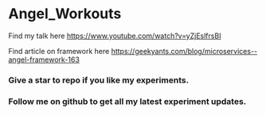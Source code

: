 # Angel_Workouts

Find my talk here
https://www.youtube.com/watch?v=yZjEslfrsBI

Find article on framework here
https://geekyants.com/blog/microservices--angel-framework-163

### Give a star to repo if you like my experiments. 

### Follow me on github to get all my latest experiment updates.
